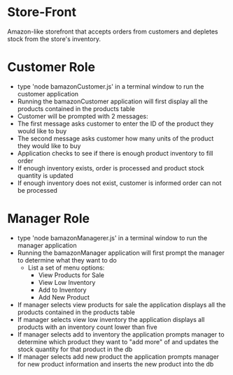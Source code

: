 # Store-Front
Amazon-like storefront that accepts orders from customers and depletes stock from the store's inventory.

# Customer Role
* type 'node bamazonCustomer.js' in a terminal window to run the customer application
* Running the bamazonCustomer application will first display all the products contained in the products table
* Customer will be prompted with 2 messages:
* The first message asks customer to enter the ID of the product they would like to buy
* The second message asks customer how many units of the product they would like to buy
* Application checks to see if there is enough product inventory to fill order
* If enough inventory exists, order is processed and product stock quantity is updated
* If enough inventory does not exist, customer is informed order can not be processed

# Manager Role
* type 'node bamazonManagerer.js' in a terminal window to run the manager application
* Running the bamazonManager application will first prompt the manager to determine what they want to do
  * List a set of menu options:
    * View Products for Sale
    * View Low Inventory
    * Add to Inventory
    * Add New Product
* If manager selects view products for sale the application displays all the products contained in the products table
* If manager selects view low inventory the application displays all products with an inventory count lower than five
* If manager selects add to inventory the application prompts manager to determine which product they want to "add more" of and updates the stock    quantity for that product in the db
* If manager selects add new product the application prompts manager for new product information and inserts the new product into the db
